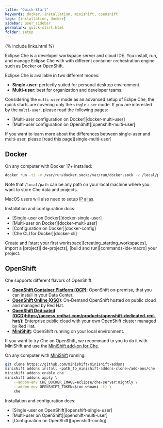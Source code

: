 ```yaml
---
title: "Quick-Start"
keywords: docker, installation, minishift, openshift
tags: [installation, docker]
sidebar: user_sidebar
permalink: quick-start.html
folder: setup
---
```


{% include links.html %}

Eclipse Che is a developer workspace server and cloud IDE. You install, run, and manage Eclipse Che with with different container orchestration engine such as Docker or OpenShift.

Eclipse Che is available in two different modes:
- **Single-user**: perfectly suited for personal desktop environment.
- **Multi-user**: best for organization and developer teams.

Considering the `multi-user` mode as an advanced setup of Eclipe Che, the quick starts are covering only the `single-user` mode. If you are interested by the `multi-user`, please read the following pages:
- [Multi-user configuration on Docker][docker-multi-user]
- [Multi-user configuration on OpenShift][openshift-multi-user]

If you want to learn more about the differences between single-user and multi-user, please [read this page][single-multi-user]


## Docker

On any computer with Docker 17+ installed:

```bash
docker run -ti -v /var/run/docker.sock:/var/run/docker.sock -v /local/path:/data eclipse/che start
```

Note that `/local/path` can be any path on your local machine where you want to store Che data and projects.

MacOS users will also need to setup [IP alias](docker.html#pre-requisites).


Installation and configuration docs:
- [Single-user on Docker][docker-single-user]
- [Multi-user on Docker][docker-multi-user]
- [Configuration on Docker][docker-config]
- [Che CLI for Docker][docker-cli]

Create and [start your first workspace][creating_starting_workspaces], import a [project][ide-projects], [build and run][commands-ide-macro] your project.


## OpenShift

Che supports different flavors of OpenShift:
- **[OpenShift Container Platform (OCP)](https://www.openshift.com/container-platform/index.html)**: OpenShift on-premise, that you can install in your Data Center. 
- **[OpenShift Online (OSO)](https://www.openshift.com/features/index.html)**: On-Demand OpenShift hosted on public cloud and managed by Red Hat.
- **[OpenShift Dedicated (OCD)]([)https://access.redhat.com/products/openshift-dedicated-red-hat/)**: Enterprise public cloud with your own OpenShift cluster managed by Red Hat.
- **[MiniShift](https://www.openshift.org/minishift/)**: OpenShift running on your local environment. 

If you want to try Che on OpenShift, we recommand to you to do it with MiniShift and use the [MiniShift add-on for Che](https://github.com/minishift/minishift-addons/tree/master/add-ons/che). 

On any computer with [MiniShift](https://docs.openshift.org/latest/minishift/getting-started/index.html) running:

```bash
git clone https://github.com/minishift/minishift-addons
minishift addons install <path_to_minishift-addons-clone>/add-ons/che
minishift addons enable che
minishift addons apply \
    --addon-env CHE_DOCKER_IMAGE=eclipse/che-server:nightly \
    --addon-env OPENSHIFT_TOKEN=$(oc whoami -t) \
    che
```

Installation and configuration docs:
- [Single-user on OpenShift][openshift-single-user]
- [Multi-user on OpenShift][openshift-multi-user]
- [Configuration on OpenShift][openshift-config]





